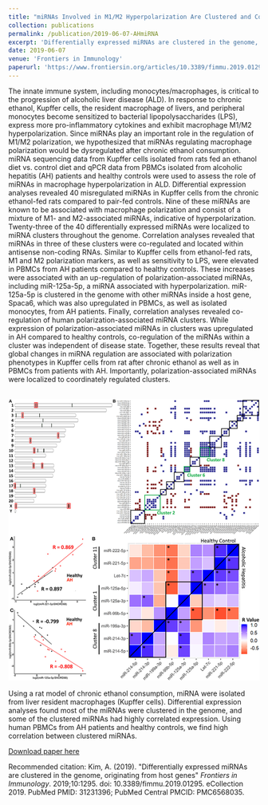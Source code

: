 ```yaml
---
title: "miRNAs Involved in M1/M2 Hyperpolarization Are Clustered and Coordinately Expressed in Alcoholic Hepatitis"
collection: publications
permalink: /publication/2019-06-07-AHmiRNA
excerpt: 'Differentially expressed miRNAs are clustered in the genome, originating from host genes'
date: 2019-06-07
venue: 'Frontiers in Immunology'
paperurl: 'https://www.frontiersin.org/articles/10.3389/fimmu.2019.01295/full'
---
```

The innate immune system, including monocytes/macrophages, is critical to the progression of alcoholic liver disease (ALD). In response to chronic ethanol, Kupffer cells, the resident macrophage of livers, and peripheral monocytes become sensitized to bacterial lipopolysaccharides (LPS), express more pro-inflammatory cytokines and exhibit macrophage M1/M2 hyperpolarization. Since miRNAs play an important role in the regulation of M1/M2 polarization, we hypothesized that miRNAs regulating macrophage polarization would be dysregulated after chronic ethanol consumption. miRNA sequencing data from Kupffer cells isolated from rats fed an ethanol diet vs. control diet and qPCR data from PBMCs isolated from alcoholic hepatitis (AH) patients and healthy controls were used to assess the role of miRNAs in macrophage hyperpolarization in ALD. Differential expression analyses revealed 40 misregulated miRNAs in Kupffer cells from the chronic ethanol-fed rats compared to pair-fed controls. Nine of these miRNAs are known to be associated with macrophage polarization and consist of a mixture of M1- and M2-associated miRNAs, indicative of hyperpolarization. Twenty-three of the 40 differentially expressed miRNAs were localized to miRNA clusters throughout the genome. Correlation analyses revealed that miRNAs in three of these clusters were co-regulated and located within antisense non-coding RNAs. Similar to Kupffer cells from ethanol-fed rats, M1 and M2 polarization markers, as well as sensitivity to LPS, were elevated in PBMCs from AH patients compared to healthy controls. These increases were associated with an up-regulation of polarization-associated miRNAs, including miR-125a-5p, a miRNA associated with hyperpolarization. miR-125a-5p is clustered in the genome with other miRNAs inside a host gene, Spaca6, which was also upregulated in PBMCs, as well as isolated monocytes, from AH patients. Finally, correlation analyses revealed co-regulation of human polarization-associated miRNA clusters. While expression of polarization-associated miRNAs in clusters was upregulated in AH compared to healthy controls, co-regulation of the miRNAs within a cluster was independent of disease state. Together, these results reveal that global changes in miRNA regulation are associated with polarization phenotypes in Kupffer cells from rat after chronic ethanol as well as in PBMCs from patients with AH. Importantly, polarization-associated miRNAs were localized to coordinately regulated clusters.

<br/><img src='/images/AHmiRNA.png'>

Using a rat model of chronic ethanol consumption, miRNA were isolated from liver resident macrophages (Kupffer cells). Differential expression analyses found most of the miRNAs were clustered in the genome, and some of the clustered miRNAs had highly correlated expression. Using human PBMCs from AH patients and healthy controls, we find high correlation between clustered miRNAs.

[Download paper here](https://www.frontiersin.org/articles/10.3389/fimmu.2019.01295/full)

Recommended citation: Kim, A. (2019). &quot;Differentially expressed miRNAs are clustered in the genome, originating from host genes&quot; <i>Frontiers in Immunology</i>. 2019;10:1295. doi: 10.3389/fimmu.2019.01295. eCollection 2019. PubMed PMID: 31231396; PubMed Central PMCID: PMC6568035.

